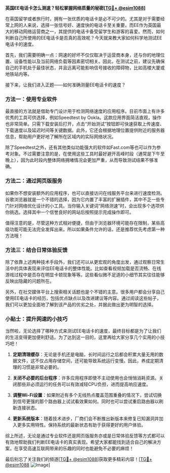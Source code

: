 **英国EE电话卡怎么测速？轻松掌握网络质量的秘密[[TG💪+ @esim1088](https://t.me/s/esim1088)]**

在英国留学或者旅行时，拥有一张优质的电话卡是必不可少的。尤其是对于需要经常上网的人来说，选择一张信号好、速度快的电话卡至关重要。而EE作为英国最大的移动网络运营商之一，其提供的电话卡备受留学生和游客的喜爱。然而，如何判断自己所使用的EE电话卡是否真的高效呢？今天就来教大家如何科学地测试EE电话卡的速度。

首先，我们需要明确一点：网速的好坏不仅仅取决于运营商本身，还与你的地理位置、设备性能以及当前网络负载等因素密切相关。因此，在测试之前，建议先确保自己的手机处于最佳状态，并且远离可能影响信号接收的障碍物，比如高楼大厦或地铁站内等。

接下来，让我们进入正题——如何准确测量EE电话卡的速度？

### 方法一：使用专业软件

最直接的方法就是借助专门设计用于检测网络速度的应用程序。目前市面上有许多优秀的工具可供选择，例如Speedtest by Ookla。这款应用界面简洁直观，操作也非常简单。只需下载安装后打开，点击“开始测试”按钮即可快速获取上传速度、下载速度以及延迟时间等关键数据。此外，它还会根据地理位置提供附近的服务器信息，帮助用户更好地了解所在区域内的实际网络状况。

除了Speedtest之外，还有其他类似功能强大的软件如Fast.com等也可以作为参考对象。不过需要注意的是，在使用这些工具时最好避开高峰时段（通常是下午至晚上），因为此时段内整体网络拥堵情况会更加严重，从而导致测试结果不够准确。

### 方法二：通过网页版服务

如果你不想安装额外的应用程序，也可以直接访问在线服务平台来进行速度检测。谷歌浏览器就是一个不错的选择，因为它内置了丰富的扩展插件，其中不乏一些专门针对网络优化设计的小工具。当你输入关键词“网络测速”时，会出现多个选项供你挑选。选择其中一个信誉良好的网站后按照提示完成操作即可。

值得注意的是，尽管这种方式相对便捷，但由于浏览器环境可能存在限制，某些高级功能可能无法完全发挥出来。所以如果条件允许的话，还是推荐优先考虑第一种方法哦！

### 方法三：结合日常体验反馈

除了依靠上述两种技术手段外，我们还可以从更宏观的角度出发，通过观察日常生活中的具体表现来评估EE电话卡的整体性能。比如查看视频加载是否流畅、在线游戏过程中是否存在明显卡顿现象等等。这些看似微不足道的小细节其实往往能够反映出隐藏的问题所在。

另外，在社交媒体平台上搜索相关话题也是个不错的主意。很多用户都会分享自己使用EE电话卡的经历，包括优点缺点以及改进建议等内容。通过阅读这些帖子，我们可以更加全面地了解到该产品的优劣之处，并据此做出更为明智的选择。

### 小贴士：提升网速的小技巧

当然啦，无论选择了哪种方式来测试EE电话卡的速度，最终目标都是为了让我们的生活变得更加便利舒适。为了达到这一目的，这里再给大家分享几个实用的小技巧吧！

1. **定期清理缓存**：无论是手机还是电脑，长时间运行之后都会积累大量无用的数据文件，这不仅占用存储空间，还可能导致系统运行变慢。因此，养成定期清理的习惯是非常必要的。
   
2. **关闭不必要的后台程序**：许多应用程序即使不主动使用也会悄悄消耗资源。关闭那些非必须运行的任务可以有效减轻CPU负担，进而提高响应速度。

3. **调整Wi-Fi设置**：如果附近有多个无线热点覆盖范围重叠的情况下，尝试切换到信号更强的那个路由器上试试看效果如何。同时也可以尝试重启路由器以刷新连接状态。

4. **更新系统版本**：随着技术进步，厂商们会不断推出新版本来修复已知漏洞并加入更多实用特性。保持系统的最新状态有助于获得更好的用户体验。

综上所述，无论是通过专业软件还是网页版服务亦或是日常体验反馈等方式都可以有效地帮助我们判断EE电话卡的真实表现。希望大家都能找到适合自己的解决方案，在享受高速互联网带来的乐趣的同时也能避免不必要的麻烦！

最后别忘了关注我们的频道[[TG💪+ @esim1088](https://t.me/s/esim1088)]获取更多精彩内容！[[TG💪+ @esim1088](https://t.me/s/esim1088) ![Image](https://i.postimg.cc/4NQfJmqS/Snipaste-2025-05-13-00-14-12.png)]